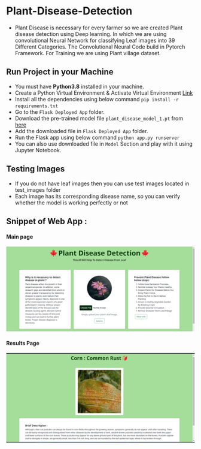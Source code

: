 # Plant-Disease-Detection
* Plant Disease is necessary for every farmer so we are created Plant disease detection using Deep learning. In which we are using convolutional Neural Network for classifying Leaf images into 39 Different Categories. The Convolutional Neural Code build in Pytorch Framework. For Training we are using Plant village dataset.

## Run Project in your Machine
* You must have **Python3.8** installed in your machine.
* Create a Python Virtual Environment & Activate Virtual Environment [Link](https://docs.python.org/3/tutorial/venv.html)
* Install all the dependencies using below command
    `pip install -r requirements.txt`
* Go to the `Flask Deployed App` folder.
* Download the pre-trained model file `plant_disease_model_1.pt` from [here](https://drive.google.com/file/d/1yzNs-LFl3V4BsoVqz4Vw6YSDZgYeziwV/view?usp=sharing)
* Add the downloaded file in `Flask Deployed App` folder.
* Run the Flask app using below command `python app.py runserver`
* You can also use downloaded file in `Model` Section and play with it using Jupyter Notebook.


## Testing Images

* If you do not have leaf images then you can use test images located in test_images folder
* Each image has its corresponding disease name, so you can verify whether the model is working perfectly or not


## Snippet of Web App :
#### Main page
<img src = "demo_images/Screenshot 2024-04-24 173322.png" > <br>

#### Results Page 
<img src = "demo_images/Screenshot 2024-04-24 173422.png"> <br>
